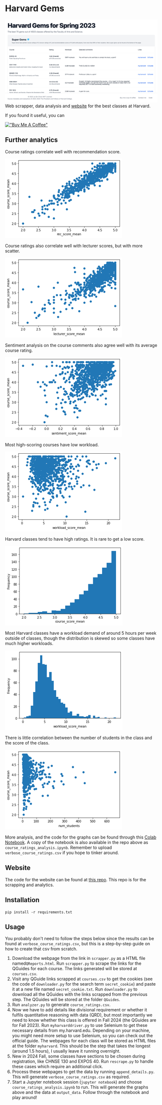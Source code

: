 # Harvard Gems

![Screenshot of the Harvard Gem website](readme-images/readme-screenshot.png)
Web scrapper, data analysis and [website](https://jeqcho.github.io/harvard-gems) for the best classes at Harvard.


If you found it useful, you can

[!["Buy Me A Coffee"](https://www.buymeacoffee.com/assets/img/custom_images/orange_img.png)](https://www.buymeacoffee.com/jeqcho)

## Further analytics

Course ratings correlate well with recommendation score.

![Course score vs recommendation score graph](readme-images/course_vs_rec.png)

Course ratings also correlate well with lecturer scores, but with more scatter.

![Course score vs lecturer score graph](readme-images/course_vs_lecturer.png)

Sentiment analysis on the course comments also agree well with its average course rating.

![Course score vs sentiment score graph](readme-images/course_vs_sentiment.png)

Most high-scoring courses have low workload.

![Course score vs workload score graph](readme-images/course_vs_workload.png)

Harvard classes tend to have high ratings. It is rare to get a low score.

![Histogram of the courses by rating](readme-images/course_score_freq.png)

Most Harvard classes have a workload demand of around 5 hours per week outside of classes, though the distribution is skewed so some classes have much higher workloads.

![Histogram of the courses by workload hours](readme-images/workload_freq.png)

There is little correlation between the number of students in the class and the score of the class.

![Course score vs number of students graph](readme-images/course_vs_num_students.png)

More analysis, and the code for the graphs can be found through this [Colab Notebook](https://colab.research.google.com/drive/1WR3_DSCN_aL7l6b5yqrqto8116Ktb_TY?usp=sharing). A copy of
the notebook is also available in the repo above as `course_ratings_analysis.ipynb`. Remember to upload `verbose_course_ratings.csv` if you hope to tinker around.

## Website
The code for the website can be found at [this repo](https://github.com/jeqcho/harvard-gems). This repo is for the scrapping and analytics.

## Installation

`pip install -r requirements.txt`

## Usage

You probably don't need to follow the steps below since the results can be found at `verbose_course_ratings.csv`, but
this is a step-by-step guide on how to create that csv from scratch.

1. Download the webpage from the link in `scrapper.py` as a HTML file named`QReports.html`. Run `scrapper.py` to scrape the links for the QGuides for each course. The links generated will be stored at `courses.csv`.
2. Visit any QGuide links scrapped at `courses.csv` to get the cookies (see the code of `downloader.py` for the search term `secret_cookie`) and paste it at a new file named `secret_cookie.txt`. Run `downloader.py` to download all the QGuides with the links scrapped from the previous step. The QGuides will be
   stored at the folder `QGuides`.
3. Run `analyzer.py` to generate `course_ratings.csv`.
4. Now we have to add details like divisional requirement or whether it fulfils quantitative reasoning with data (QRD),
   but most importantly we need to know whether this class is offered in Fall 2024 (the QGuides are for Fall 2023).
   Run `myharvarddriver.py` to use Selenium to get these necessary details from my.harvard.edu. Depending on your
   machine, you might need more setup to use Selenium, so you can check out the official guide. The webpages for each
   class will be stored as HTML files at the folder `myharvard`. This should be the step that takes the longest (around 1.5 hours), I usually leave it running overnight.
5. New in 2024 Fall, some classes have sections to be chosen during registration, like CHNSE 130 and EXPOS 40. Run `rescrape.py` to handle these cases which require an additional click.
6. Process these webpages to get the data by running `append_details.py`. This will generate `verbose_course_ratings.csv` as required.
7. Start a Jupyter notebook session (`jupyter notebook`) and choose `course_ratings_analysis.ipynb` to run. This will generate the graphs above and the data at `output_data`. Follow through the notebook and play around!

